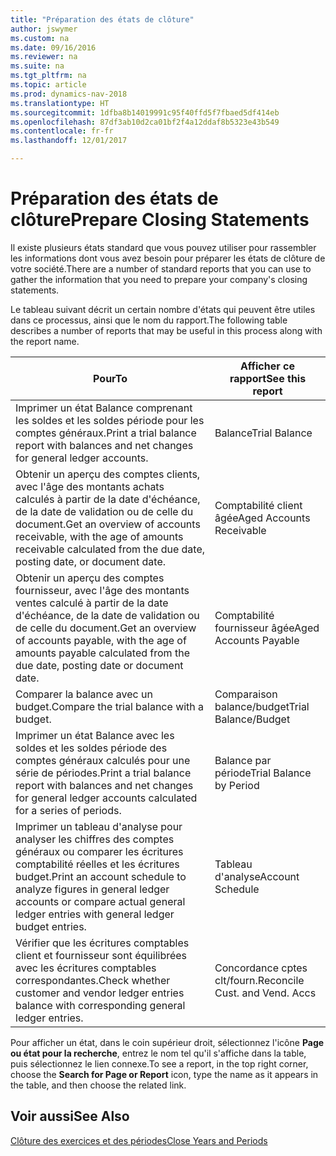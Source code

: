 ```yaml
---
title: "Préparation des états de clôture"
author: jswymer
ms.custom: na
ms.date: 09/16/2016
ms.reviewer: na
ms.suite: na
ms.tgt_pltfrm: na
ms.topic: article
ms.prod: dynamics-nav-2018
ms.translationtype: HT
ms.sourcegitcommit: 1dfba8b14019991c95f40ffd5f7fbaed5df414eb
ms.openlocfilehash: 87df3ab10d2ca01bf2f4a12ddaf8b5323e43b549
ms.contentlocale: fr-fr
ms.lasthandoff: 12/01/2017

---
```

# <a name="prepare-closing-statements"></a><span data-ttu-id="c5e8a-102">Préparation des états de clôture</span><span class="sxs-lookup"><span data-stu-id="c5e8a-102">Prepare Closing Statements</span></span>
<span data-ttu-id="c5e8a-103">Il existe plusieurs états standard que vous pouvez utiliser pour rassembler les informations dont vous avez besoin pour préparer les états de clôture de votre société.</span><span class="sxs-lookup"><span data-stu-id="c5e8a-103">There are a number of standard reports that you can use to gather the information that you need to prepare your company's closing statements.</span></span>

<span data-ttu-id="c5e8a-104">Le tableau suivant décrit un certain nombre d'états qui peuvent être utiles dans ce processus, ainsi que le nom du rapport.</span><span class="sxs-lookup"><span data-stu-id="c5e8a-104">The following table describes a number of reports that may be useful in this process along with the report name.</span></span>


|<span data-ttu-id="c5e8a-105">Pour</span><span class="sxs-lookup"><span data-stu-id="c5e8a-105">To</span></span>     |<span data-ttu-id="c5e8a-106">Afficher ce rapport</span><span class="sxs-lookup"><span data-stu-id="c5e8a-106">See this report</span></span>       |
|-------|----------------------|
|<span data-ttu-id="c5e8a-107">Imprimer un état Balance comprenant les soldes et les soldes période pour les comptes généraux.</span><span class="sxs-lookup"><span data-stu-id="c5e8a-107">Print a trial balance report with balances and net changes for general ledger accounts.</span></span>|<span data-ttu-id="c5e8a-108">Balance</span><span class="sxs-lookup"><span data-stu-id="c5e8a-108">Trial Balance</span></span>|
|<span data-ttu-id="c5e8a-109">Obtenir un aperçu des comptes clients, avec l'âge des montants achats calculés à partir de la date d'échéance, de la date de validation ou de celle du document.</span><span class="sxs-lookup"><span data-stu-id="c5e8a-109">Get an overview of accounts receivable, with the age of amounts receivable calculated from the due date, posting date, or document date.</span></span>|<span data-ttu-id="c5e8a-110">Comptabilité client âgée</span><span class="sxs-lookup"><span data-stu-id="c5e8a-110">Aged Accounts Receivable</span></span>|
|<span data-ttu-id="c5e8a-111">Obtenir un aperçu des comptes fournisseur, avec l'âge des montants ventes calculé à partir de la date d'échéance, de la date de validation ou de celle du document.</span><span class="sxs-lookup"><span data-stu-id="c5e8a-111">Get an overview of accounts payable, with the age of amounts payable calculated from the due date, posting date or document date.</span></span>|<span data-ttu-id="c5e8a-112">Comptabilité fournisseur âgée</span><span class="sxs-lookup"><span data-stu-id="c5e8a-112">Aged Accounts Payable</span></span>|
|<span data-ttu-id="c5e8a-113">Comparer la balance avec un budget.</span><span class="sxs-lookup"><span data-stu-id="c5e8a-113">Compare the trial balance with a budget.</span></span>|<span data-ttu-id="c5e8a-114">Comparaison balance/budget</span><span class="sxs-lookup"><span data-stu-id="c5e8a-114">Trial Balance/Budget</span></span>|
|<span data-ttu-id="c5e8a-115">Imprimer un état Balance avec les soldes et les soldes période des comptes généraux calculés pour une série de périodes.</span><span class="sxs-lookup"><span data-stu-id="c5e8a-115">Print a trial balance report with balances and net changes for general ledger accounts calculated for a series of periods.</span></span>|<span data-ttu-id="c5e8a-116">Balance par période</span><span class="sxs-lookup"><span data-stu-id="c5e8a-116">Trial Balance by Period</span></span>|
|<span data-ttu-id="c5e8a-117">Imprimer un tableau d'analyse pour analyser les chiffres des comptes généraux ou comparer les écritures comptabilité réelles et les écritures budget.</span><span class="sxs-lookup"><span data-stu-id="c5e8a-117">Print an account schedule to analyze figures in general ledger accounts or compare actual general ledger entries with general ledger budget entries.</span></span>|<span data-ttu-id="c5e8a-118">Tableau d'analyse</span><span class="sxs-lookup"><span data-stu-id="c5e8a-118">Account Schedule</span></span>|
|<span data-ttu-id="c5e8a-119">Vérifier que les écritures comptables client et fournisseur sont équilibrées avec les écritures comptables correspondantes.</span><span class="sxs-lookup"><span data-stu-id="c5e8a-119">Check whether customer and vendor ledger entries balance with corresponding general ledger entries.</span></span>|<span data-ttu-id="c5e8a-120">Concordance cptes clt/fourn.</span><span class="sxs-lookup"><span data-stu-id="c5e8a-120">Reconcile Cust. and Vend. Accs</span></span>|
<span data-ttu-id="c5e8a-121">Pour afficher un état, dans le coin supérieur droit, sélectionnez l'icône **Page ou état pour la recherche**, entrez le nom tel qu'il s'affiche dans la table, puis sélectionnez le lien connexe.</span><span class="sxs-lookup"><span data-stu-id="c5e8a-121">To see a report, in the top right corner, choose the **Search for Page or Report** icon, type the name as it appears in the table, and then choose the related link.</span></span>
## <a name="see-also"></a><span data-ttu-id="c5e8a-122">Voir aussi</span><span class="sxs-lookup"><span data-stu-id="c5e8a-122">See Also</span></span>
[<span data-ttu-id="c5e8a-123">Clôture des exercices et des périodes</span><span class="sxs-lookup"><span data-stu-id="c5e8a-123">Close Years and Periods</span></span>](year-close-years-periods.md)

